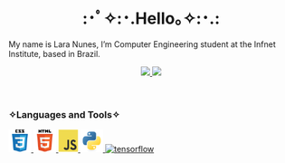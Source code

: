 <h1 align="center">:･ﾟ✧:･.Hello｡✧:･.:</h1>

My name is Lara Nunes, I’m Computer Engineering student at the Infnet Institute, based in Brazil. 


<!DOCTYPE html>
<html lang="en">
<head>
    <meta charset="UTF-8">
    <meta name="viewport" content="width=device-width, initial-scale=1.0">
</head>
<body>
  <header class="cabecalho">
    <nav class="cabecalho-menu">
  <a href="https://github.com/laracsnunes/github-readme-stats">
  <img height="150" widht="55" texalign="center" src="https://github-readme-stats.vercel.app/api?username=laracsnunes" />
  </a>
<a href="https://github.com/laracsnunes/convoychat">
  <img height="150" widht="30" textalign="center" src="https://github-readme-stats.vercel.app/api/top-langs?username=laracsnunes&layout=compact&langs_count=8&card_width=320" />
</a>
  </nav>  
</header>
<h3 textalign="center">✧Languages and Tools✧</h3>
<p textalign="left"> <a href="https://www.w3schools.com/css/" target="_blank" rel="noreferrer"> <img src="https://raw.githubusercontent.com/devicons/devicon/master/icons/css3/css3-original-wordmark.svg" 
    alt="css3" width="40" height="40"/> </a> <a href="https://www.w3.org/html/" target="_blank" rel="noreferrer"> <img src="https://raw.githubusercontent.com/devicons/devicon/master/icons/html5/html5-original-wordmark.svg" 
    alt="html5" width="40" height="40"/> </a> <a href="https://developer.mozilla.org/en-US/docs/Web/JavaScript" target="_blank" rel="noreferrer"> <img src="https://raw.githubusercontent.com/devicons/devicon/master/icons/javascript/javascript-original.svg" 
    alt="javascript" width="35" height="40"/> </a> <a href="https://www.python.org" target="_blank" rel="noreferrer"> <img src="https://raw.githubusercontent.com/devicons/devicon/master/icons/python/python-original.svg" 
    alt="python" width="40" height="40"/> </a> <a href="https://www.tensorflow.org" target="_blank" rel="noreferrer"> <img src="https://www.vectorlogo.zone/logos/tensorflow/tensorflow-icon.svg" 
    alt="tensorflow" width="40" height="40"/> </a> </p>
</body>
</html>
